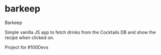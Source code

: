# barkeep
Barkeep

Simple vanilla JS app to fetch drinks from the Cocktails DB and show the recipe when clicked on.

Project for #100Devs

